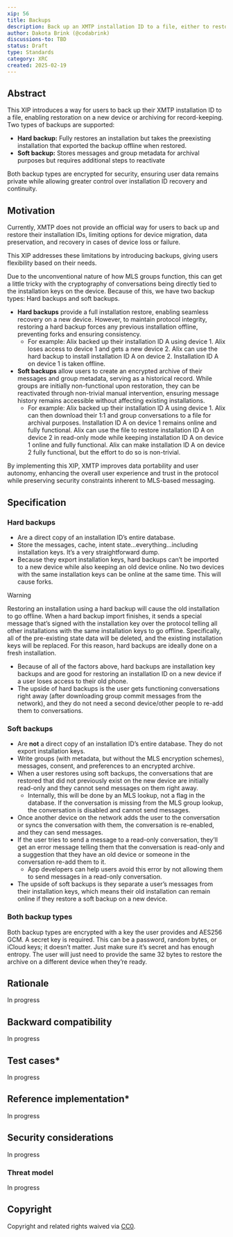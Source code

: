 ```yaml
---
xip: 56
title: Backups
description: Back up an XMTP installation ID to a file, either to restore on a new device or to provide an archive.
author: Dakota Brink (@codabrink)
discussions-to: TBD
status: Draft
type: Standards
category: XRC
created: 2025-02-19
---
```


## Abstract

This XIP introduces a way for users to back up their XMTP installation ID to a file, enabling restoration on a new device or archiving for record-keeping. Two types of backups are supported:

- **Hard backup:** Fully restores an installation but takes the preexisting installation that exported the backup offline when restored.
- **Soft backup:** Stores messages and group metadata for archival purposes but requires additional steps to reactivate

Both backup types are encrypted for security, ensuring user data remains private while allowing greater control over installation ID recovery and continuity.

## Motivation

Currently, XMTP does not provide an official way for users to back up and restore their installation IDs, limiting options for device migration, data preservation, and recovery in cases of device loss or failure.

This XIP addresses these limitations by introducing backups, giving users flexibility based on their needs.

Due to the unconventional nature of how MLS groups function, this can get a little tricky with the cryptography of conversations being directly tied to the installation keys on the device. Because of this, we have two backup types: Hard backups and soft backups.

- **Hard backups** provide a full installation restore, enabling seamless recovery on a new device. However, to maintain protocol integrity, restoring a hard backup forces any previous installation offline, preventing forks and ensuring consistency.
  - For example: Alix backed up their installation ID A using device 1. Alix loses access to device 1 and gets a new device 2. Alix can use the hard backup to install installation ID A on device 2. Installation ID A on device 1 is taken offline.
- **Soft backups** allow users to create an encrypted archive of their messages and group metadata, serving as a historical record. While groups are initially non-functional upon restoration, they can be reactivated through non-trivial manual intervention, ensuring message history remains accessible without affecting existing installations.
  - For example: Alix backed up their installation ID A using device 1. Alix can then download their 1:1 and group conversations to a file for archival purposes. Installation ID A on device 1 remains online and fully functional. Alix can use the file to restore installation ID A on device 2 in read-only mode while keeping installation ID A on device 1 online and fully functional. Alix can make installation ID A on device 2 fully functional, but the effort to do so is non-trivial.

By implementing this XIP, XMTP improves data portability and user autonomy, enhancing the overall user experience and trust in the protocol while preserving security constraints inherent to MLS-based messaging.

## Specification

### Hard backups

- Are a direct copy of an installation ID’s entire database.
- Store the messages, cache, intent state…everything…including installation keys. It’s a very straightforward dump.
- Because they export installation keys, hard backups can’t be imported to a new device while also keeping an old device online. No two devices with the same installation keys can be online at the same time. This will cause forks.

> [!WARNING]
> Restoring an installation using a hard backup will cause the old installation to go offline. When a hard backup import finishes, it sends a special message that’s signed with the installation key over the protocol telling all other installations with the same installation keys to go offline. Specifically, all of the pre-existing state data will be deleted, and the existing installation keys will be replaced. For this reason, hard backups are ideally done on a fresh installation.

- Because of all of the factors above, hard backups are installation key backups and are good for restoring an installation ID on a new device if a user loses access to their old phone.
- The upside of hard backups is the user gets functioning conversations right away (after downloading group commit messages from the network), and they do not need a second device/other people to re-add them to conversations.

### Soft backups

- Are **not** a direct copy of an installation ID’s entire database. They do not export installation keys.
- Write groups (with metadata, but without the MLS encryption schemes), messages, consent, and preferences to an encrypted archive.
- When a user restores using soft backups, the conversations that are restored that did not previously exist on the new device are initially read-only and they cannot send messages on them right away.
  - Internally, this will be done by an MLS lookup, not a flag in the database. If the conversation is missing from the MLS group lookup, the conversation is disabled and cannot send messages.
- Once another device on the network adds the user to the conversation or syncs the conversation with them, the conversation is re-enabled, and they can send messages.
- If the user tries to send a message to a read-only conversation, they’ll get an error message telling them that the conversation is read-only and a suggestion that they have an old device or someone in the conversation re-add them to it.
  - App developers can help users avoid this error by not allowing them to send messages in a read-only conversation.
- The upside of soft backups is they separate a user’s messages from their installation keys, which means their old installation can remain online if they restore a soft backup on a new device.

### Both backup types

Both backup types are encrypted with a key the user provides and AES256 GCM. A secret key is required. This can be a password, random bytes, or iCloud keys; it doesn’t matter. Just make sure it’s secret and has enough entropy. The user will just need to provide the same 32 bytes to restore the archive on a different device when they’re ready.

## Rationale

In progress

## Backward compatibility

In progress

## Test cases*

In progress

## Reference implementation*

In progress

## Security considerations

In progress

### Threat model

In progress

## Copyright

Copyright and related rights waived via [CC0](https://creativecommons.org/publicdomain/zero/1.0/).

